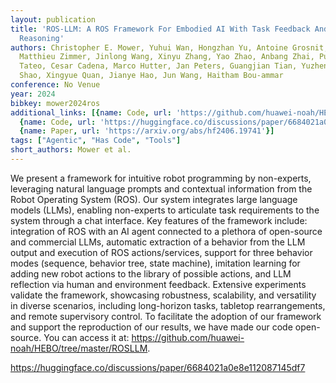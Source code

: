 ```yaml
---
layout: publication
title: 'ROS-LLM: A ROS Framework For Embodied AI With Task Feedback And Structured
  Reasoning'
authors: Christopher E. Mower, Yuhui Wan, Hongzhan Yu, Antoine Grosnit, Jonas Gonzalez-billandon,
  Matthieu Zimmer, Jinlong Wang, Xinyu Zhang, Yao Zhao, Anbang Zhai, Puze Liu, Davide
  Tateo, Cesar Cadena, Marco Hutter, Jan Peters, Guangjian Tian, Yuzheng Zhuang, Kun
  Shao, Xingyue Quan, Jianye Hao, Jun Wang, Haitham Bou-ammar
conference: No Venue
year: 2024
bibkey: mower2024ros
additional_links: [{name: Code, url: 'https://github.com/huawei-noah/HEBO/tree/master/ROSLLM'},
  {name: Code, url: 'https://huggingface.co/discussions/paper/6684021a0e8e112087145df7'},
  {name: Paper, url: 'https://arxiv.org/abs/hf2406.19741'}]
tags: ["Agentic", "Has Code", "Tools"]
short_authors: Mower et al.
---
```

We present a framework for intuitive robot programming by non-experts, leveraging natural language prompts and contextual information from the Robot Operating System (ROS). Our system integrates large language models (LLMs), enabling non-experts to articulate task requirements to the system through a chat interface. Key features of the framework include: integration of ROS with an AI agent connected to a plethora of open-source and commercial LLMs, automatic extraction of a behavior from the LLM output and execution of ROS actions/services, support for three behavior modes (sequence, behavior tree, state machine), imitation learning for adding new robot actions to the library of possible actions, and LLM reflection via human and environment feedback. Extensive experiments validate the framework, showcasing robustness, scalability, and versatility in diverse scenarios, including long-horizon tasks, tabletop rearrangements, and remote supervisory control. To facilitate the adoption of our framework and support the reproduction of our results, we have made our code open-source. You can access it at: https://github.com/huawei-noah/HEBO/tree/master/ROSLLM.

https://huggingface.co/discussions/paper/6684021a0e8e112087145df7